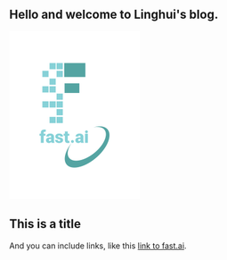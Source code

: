 ## Hello and welcome to Linghui's blog.

![chatting](images/logo.png)

## This is a title

And you can include links, like this [link to fast.ai](https://www.fast.ai).
